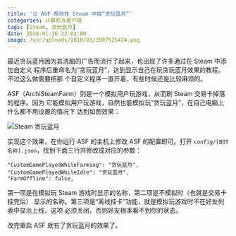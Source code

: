 ```yaml
---
title: '让 ASF 帮你在 Steam 中挂“贪玩蓝月”'
categories: 计算机与客户端
tags: [Steam, 贪玩蓝月]
date: 2018-01-16 22:02:00
image: /usr/uploads/2018/01/3907525424.png
---
```


最近贪玩蓝月因为其洗脑的广告而流行了起来，也出现了许多通过在 Steam 中添加自定义
程序后重命名为“贪玩蓝月”，达到显示自己在玩贪玩蓝月效果的教程。不过这么做需要把那
个自定义程序一直开着，有些时候还是比较麻烦的。

ASF（ArchiSteamFarm）则是一个模拟用户玩游戏，从而刷 Steam 交易卡掉落的程序。因为
它能模拟用户玩游戏，自然也能模拟玩“贪玩蓝月”，在自己电脑上什么都不用设置的情况下
达到如图效果：

![Steam 贪玩蓝月][1]

实现这个效果，在你运行 ASF 的主机上修改 ASF 的配置即可。打开
`config/[BOT 名称].json`，找到下面三行并修改成对应的参数：

    "CustomGamePlayedWhileFarming": "贪玩蓝月",
    "CustomGamePlayedWhileIdle": "贪玩蓝月",
    "FarmOffline": false,

第一项是在模拟玩 Steam 游戏时显示的名称，第二项是不模拟时（也就是交易卡挂完后）
显示的名称。第三项是“离线挂卡”功能，就是模拟玩游戏时不在好友列表中显示上线，这项
必须关闭，否则好友根本看不到你的状态。

改完重启 ASF 就有了贪玩蓝月的效果了。

[1]: /usr/uploads/2018/01/3907525424.png
